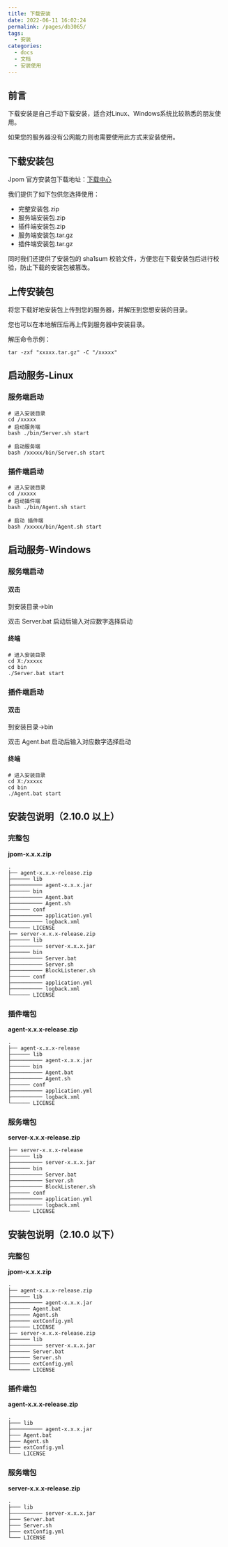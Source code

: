 ```yaml
---
title: 下载安装
date: 2022-06-11 16:02:24
permalink: /pages/db3065/
tags: 
  - 安装
categories: 
  - docs
  - 文档
  - 安装使用
---
```


## 前言

下载安装是自己手动下载安装，适合对Linux、Windows系统比较熟悉的朋友使用。

如果您的服务器没有公网能力则也需要使用此方式来安装使用。

## 下载安装包

Jpom 官方安装包下载地址：[下载中心](/pages/all-downloads/)

我们提供了如下包供您选择使用：

- 完整安装包.zip
- 服务端安装包.zip
- 插件端安装包.zip
- 服务端安装包.tar.gz
- 插件端安装包.tar.gz

同时我们还提供了安装包的 sha1sum 校验文件，方便您在下载安装包后进行校验，防止下载的安装包被篡改。


## 上传安装包

将您下载好地安装包上传到您的服务器，并解压到您想安装的目录。

您也可以在本地解压后再上传到服务器中安装目录。

解压命令示例：

```shell
tar -zxf "xxxxx.tar.gz" -C "/xxxxx"
```

## 启动服务-Linux

### 服务端启动

```shell
# 进入安装目录
cd /xxxxx
# 启动服务端
bash ./bin/Server.sh start
```

```shell
# 启动服务端
bash /xxxxx/bin/Server.sh start
```

### 插件端启动

```shell
# 进入安装目录
cd /xxxxx
# 启动插件端
bash ./bin/Agent.sh start
```

```shell
# 启动 插件端
bash /xxxxx/bin/Agent.sh start
```

## 启动服务-Windows

### 服务端启动

#### 双击

到安装目录->bin

双击 Server.bat 启动后输入对应数字选择启动

#### 终端

```shell
# 进入安装目录
cd X:/xxxxx
cd bin
./Server.bat start
```


### 插件端启动

#### 双击

到安装目录->bin

双击 Agent.bat 启动后输入对应数字选择启动

#### 终端

```shell
# 进入安装目录
cd X:/xxxxx
cd bin
./Agent.bat start
```


## 安装包说明（2.10.0 以上）


### 完整包

**jpom-x.x.x.zip**

```
.
├── agent-x.x.x-release.zip
├────── lib
├────────── agent-x.x.x.jar
├────── bin
├────────── Agent.bat
├────────── Agent.sh
├────── conf
├────────── application.yml
├────────── logback.xml
└────── LICENSE
├── server-x.x.x-release.zip
├────── lib
├────────── server-x.x.x.jar
├────── bin
├────────── Server.bat
├────────── Server.sh
├────────── BlockListener.sh
├────── conf
├────────── application.yml
├────────── logback.xml
└────── LICENSE
```

### 插件端包

**agent-x.x.x-release.zip**

```
.
├── agent-x.x.x-release
├────── lib
├────────── agent-x.x.x.jar
├────── bin
├────────── Agent.bat
├────────── Agent.sh
├────── conf
├────────── application.yml
├────────── logback.xml
└────── LICENSE
```

### 服务端包

**server-x.x.x-release.zip**

```
├── server-x.x.x-release
├────── lib
├────────── server-x.x.x.jar
├────── bin
├────────── Server.bat
├────────── Server.sh
├────────── BlockListener.sh
├────── conf
├────────── application.yml
├────────── logback.xml
└────── LICENSE
```

## 安装包说明（2.10.0 以下）

### 完整包

**jpom-x.x.x.zip**

```
.
├── agent-x.x.x-release.zip
├────── lib
├────────── agent-x.x.x.jar
├────── Agent.bat
├────── Agent.sh
├────── extConfig.yml
├────── LICENSE
├── server-x.x.x-release.zip
├────── lib
├────────── server-x.x.x.jar
├────── Server.bat
├────── Server.sh
├────── extConfig.yml
└────── LICENSE
```

### 插件端包

**agent-x.x.x-release.zip**

```
.
├─── lib
├────────── agent-x.x.x.jar
├─── Agent.bat
├─── Agent.sh
├─── extConfig.yml
└─── LICENSE
```

### 服务端包

**server-x.x.x-release.zip**

```
.
├─── lib
├────────── server-x.x.x.jar
├─── Server.bat
├─── Server.sh
├─── extConfig.yml
└─── LICENSE
```